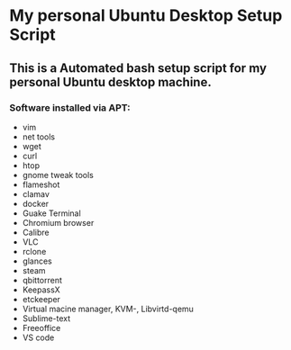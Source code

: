 # My personal Ubuntu Desktop Setup Script
## This is a Automated bash setup script for my personal Ubuntu desktop machine.

### Software installed via APT:
* vim 
* net tools
* wget
* curl
* htop
* gnome tweak tools
* flameshot
* clamav
* docker
* Guake Terminal
* Chromium browser
* Calibre
* VLC
* rclone
* glances
* steam
* qbittorrent
* KeepassX
* etckeeper
* Virtual macine manager, KVM-, Libvirtd-qemu
* Sublime-text
* Freeoffice
* VS code

